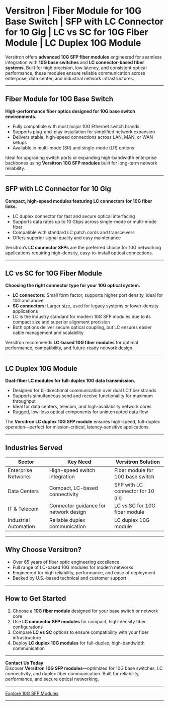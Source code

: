 # Versitron | Fiber Module for 10G Base Switch | SFP with LC Connector for 10 Gig | LC vs SC for 10G Fiber Module | LC Duplex 10G Module

Versitron offers **advanced 10G SFP fiber modules** engineered for seamless integration with **10G base switches** and **LC connector-based fiber systems**. Built for high precision, low latency, and consistent optical performance, these modules ensure reliable communication across enterprise, data center, and industrial network infrastructures.

---

## Fiber Module for 10G Base Switch

**High-performance fiber optics designed for 10G base switch environments.**

- Fully compatible with most major 10G Ethernet switch brands  
- Supports plug-and-play installation for simplified network expansion  
- Delivers stable, high-speed connections across LAN, MAN, or WAN setups  
- Available in multi-mode (SR) and single-mode (LR) options  

Ideal for upgrading switch ports or expanding high-bandwidth enterprise backbones using **Versitron 10G SFP modules** built for long-term network reliability.

---

## SFP with LC Connector for 10 Gig

**Compact, high-speed modules featuring LC connectors for 10G fiber links.**

- LC duplex connector for fast and secure optical interfacing  
- Supports data rates up to 10 Gbps across single-mode or multi-mode fiber  
- Compatible with standard LC patch cords and transceivers  
- Offers superior signal quality and easy maintenance  

Versitron’s **LC connector SFPs** are the preferred choice for 10G networking applications requiring high-density, easy-to-install optical connections.

---

## LC vs SC for 10G Fiber Module

**Choosing the right connector type for your 10G optical system.**

- **LC connectors:** Small form factor, supports higher port density, ideal for 10G and above  
- **SC connectors:** Larger size, used for legacy systems or lower-density applications  
- LC is the industry standard for modern 10G SFP modules due to its compact size and superior alignment precision  
- Both options deliver secure optical coupling, but LC ensures easier cable management and scalability  

Versitron recommends **LC-based 10G fiber modules** for optimal performance, compatibility, and future-ready network design.

---

## LC Duplex 10G Module

**Dual-fiber LC modules for full-duplex 10G data transmission.**

- Designed for bi-directional communication over dual LC fiber strands  
- Supports simultaneous send and receive functionality for maximum throughput  
- Ideal for data centers, telecom, and high-availability network cores  
- Rugged, low-loss optical components for uninterrupted data flow  

The **Versitron LC duplex 10G SFP module** ensures high-speed, full-duplex operation—perfect for mission-critical, latency-sensitive applications.

---

## Industries Served

| Sector                | Key Need                                      | Versitron Solution                                  |
|------------------------|----------------------------------------------|-----------------------------------------------------|
| Enterprise Networks    | High-speed switch integration                | Fiber module for 10G base switch                    |
| Data Centers           | Compact, LC-based connectivity               | SFP with LC connector for 10 gig                    |
| IT & Telecom           | Connector guidance for network design        | LC vs SC for 10G fiber module                       |
| Industrial Automation  | Reliable duplex communication                | LC duplex 10G module                                |

---

## Why Choose Versitron?

- Over 65 years of fiber optic engineering excellence  
- Full range of LC-based 10G modules for modern networks  
- Engineered for high reliability, performance, and ease of deployment  
- Backed by U.S.-based technical and customer support  

---

## How to Get Started

1. Choose a **10G fiber module** designed for your base switch or network core  
2. Use **LC connector SFP modules** for compact, high-density fiber configurations  
3. Compare **LC vs SC** options to ensure compatibility with your fiber infrastructure  
4. Deploy **LC duplex 10G modules** for full-duplex, high-bandwidth communication  

---

**Contact Us Today**  
Discover **Versitron 10G SFP modules**—optimized for 10G base switches, LC connectivity, and duplex fiber communication. Built for reliability, performance, and secure optical networking.  

---

[Explore 10G SFP Modules](https://www.versitron.com/collections/10gb-sfp-modules)

---
